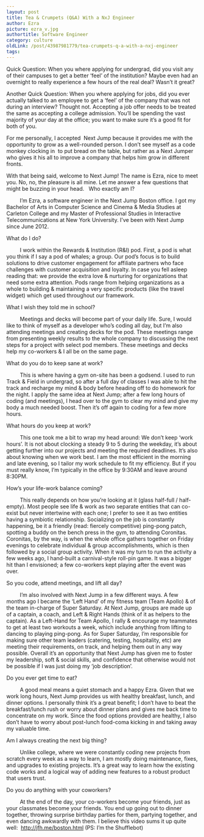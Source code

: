 ```yaml
---
layout: post
title: Tea & Crumpets (Q&A) With a NxJ Engineer
author: Ezra
picture: ezra_v.jpg
authortitle: Software Engineer
category: culture
oldLink: /post/43987981779/tea-crumpets-q-a-with-a-nxj-engineer
tags: 
---
```


Quick Question: When you where applying for undergrad, did you visit any of their campuses to get a better ‘feel’ of the institution? Maybe even had an overnight to really experience a few hours of the real deal? Wasn’t it great?

Another Quick Question: When you where applying for jobs, did you ever actually talked to an employee to get a ‘feel’ of the company that was not during an interview? Thought not.
Accepting a job offer needs to be treated the same as accepting a college admission. You’ll be spending the vast majority of your day at the office; you want to make sure it’s a good fit for both of you.

For me personally, I accepted  Next Jump because it provides me with the opportunity to grow as a well-rounded person. I don’t see myself as a code monkey clocking in  to put bread on the table, but rather as a Next Jumper who gives it his all to improve a company that helps him grow in different fronts.

With that being said, welcome to Next Jump! The name is Ezra, nice to meet you. No, no, the pleasure is all mine. Let me answer a few questions that might be buzzing in your head.
 
Who exactly am I?

         I’m Ezra, a software engineer in the Next Jump Boston office. I got my Bachelor of Arts in Computer Science and Cinema & Media Studies at Carleton College and my Master of Professional Studies in Interactive Telecommunications at New York University. I’ve been with Next Jump since June 2012.

What do I do?

         I work within the Rewards & Institution (R&I) pod. First, a pod is what you think if I say a pod of whales; a group. Our pod’s focus is to build solutions to drive customer engagement for affiliate partners who face challenges with customer acquisition and loyalty. In case you fell asleep reading that: we provide the extra love & nurturing for organizations that need some extra attention. Pods range from helping organizations as a whole to building & maintaining a very specific products (like the travel widget) which get used throughout our framework.

What I wish they told me in school?

         Meetings and decks will become part of your daily life. Sure, I would like to think of myself as a developer who’s coding all day, but I’m also attending meetings and creating decks for the pod. These meetings range from presenting weekly results to the whole company to discussing the next steps for a project with select pod members. These meetings and decks help my co-workers & I all be on the same page.

What do you do to keep sane at work?

         This is where having a gym on-site has been a godsend. I used to run Track & Field in undergrad, so after a full day of classes I was able to hit the track and recharge my mind & body before heading off to do homework for the night. I apply the same idea at Next Jump; after a few long hours of coding (and meetings), I head over to the gym to clear my mind and give my body a much needed boost. Then it’s off again to coding for a few more hours.

What hours do you keep at work?

         This one took me a bit to wrap my head around: We don’t keep ‘work hours’. It is not about clocking a steady 9 to 5 during the weekday, it’s about getting further into our projects and meeting the required deadlines. It’s also about knowing when we work best. I am the most efficient in the morning and late evening, so I tailor my work schedule to fit my efficiency. But if you must really know, I’m typically in the office by 9:30AM and leave around 8:30PM.

How’s your life-work balance coming?

         This really depends on how you’re looking at it (glass half-full / half-empty). Most people see life & work as two separate entities that can co-exist but never intertwine with each one; I prefer to see it as two entities having a symbiotic relationship. Socializing on the job is constantly happening, be it a friendly (read: fiercely competitive) ping-pong patch, spotting a buddy on the bench press in the gym, to attending Coronitas. Coronitas, by the way, is when the whole office gathers together on Friday evenings to celebrate individual & group accomplishments, which is then followed by a social group activity. When it was my turn to run the activity a few weeks ago, I hand-built a carnival-style roll-pin game. It was a bigger hit than I envisioned; a few co-workers kept playing after the event was over.

So you code, attend meetings, and lift all day?

         I’m also involved with Next Jump in a few different ways. A few months ago I became the ‘Left Hand’ of my fitness team (Team Apollo) & of the team in-charge of Super Saturday. At Next Jump, groups are made up of a captain, a coach, and Left & Right Hands (think of it as helpers to the captain). As a Left-Hand for Team Apollo, I rally & encourage my teammates to get at least two workouts a week, which include anything from lifting to dancing to playing ping-pong. As for Super Saturday, I’m responsible for making sure other team leaders (catering, testing, hospitality, etc) are meeting their requirements, on track, and helping them out in any way possible. Overall it’s an opportunity that Next Jump has given me to foster my leadership, soft & social skills, and confidence that otherwise would not be possible if I was just doing my ‘job description’. 

Do you ever get time to eat?

         A good meal means a quiet stomach and a happy Ezra. Given that we work long hours, Next Jump provides us with healthy breakfast, lunch, and dinner options. I personally think it’s a great benefit; I don’t have to beat the breakfast/lunch rush or worry about dinner plans and gives me back time to concentrate on my work. Since the food options provided are healthy, I also don’t have to worry about post-lunch food-coma kicking in and taking away my valuable time.

Am I always creating the next big thing?

         Unlike college, where we were constantly coding new projects from scratch every week as a way to learn, I am mostly doing maintenance, fixes, and upgrades to existing projects. It’s a great way to learn how the existing code works and a logical way of adding new features to a robust product that users trust.

Do you do anything with your coworkers?

         At the end of the day, your co-workers become your friends, just as your classmates become your friends. You end up going out to dinner together, throwing surprise birthday parties for them, partying together, and even dancing awkwardly with them. I believe this video sums it up quite well:  http://jfh.me/boston.html (PS: I’m the Shufflebot)
